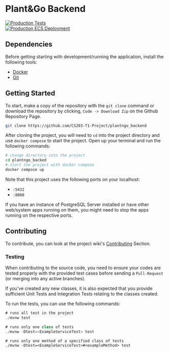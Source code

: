 # Plant&Go Backend
[![Production Tests](https://github.com/plantngo/plantngo_backend/actions/workflows/production-test-suite.yml/badge.svg?branch=main&event=push)](https://github.com/plantngo/plantngo_backend/actions/workflows/production-test-suite.yml)<br>[![Production ECS Deployment](https://github.com/plantngo/plantngo_backend/actions/workflows/production-ecs-deployment.yml/badge.svg?branch=main&event=push)](https://github.com/plantngo/plantngo_backend/actions/workflows/production-ecs-deployment.yml)

## Dependencies
Before getting starting with development/running the application, install the following tools:
- [Docker](https://www.docker.com/products/docker-desktop/)
- [Git](https://git-scm.com/downloads)

## Getting Started
To start, make a copy of the repository with the `git clone` command or download the repository by clicking, `Code -> Download Zip` on the Github Repository Page.
```bash
git clone https://github.com/CS203-T1-Project/plantngo_backend
```

After cloning the project, you will need to `cd` into the project directory and use `docker compose` to start the project. Open up your terminal and run the following commands:
```bash
# change directory into the project
cd plantngo_backed
# start the project with docker compose
docker compose up
```

Note that this project uses the following ports on your localhost:
- `:5432`
- `:8080`

If you have an instance of PostgreSQL Server installed or have other web/system apps running on them, you might need to stop the apps running on the respective ports.

## Contributing
To contribute, you can look at the project wiki's [Contributing](https://github.com/CS203-T1-Project/plantngo_backend/wiki/Contributing) Section.

### Testing

When contributing to the source code, you need to ensure your codes are tested properly with the provided test cases before sending a `Pull-Request` (or merging into any active branches).

If you've created any new classes, it is also expected that you provide sufficient Unit Tests and Integration Tests relating to the classes created.

To run the tests, you can use the following commands:
```java
# runs all test in the project
./mvnw test
```
```java
# runs only one class of tests
./mvnw -Dtest=<ExampleServiceTest> test
```
```
# runs only one method of a specified class of tests
./mvnw -Dtest=<ExampleServiceTest>#<exampleMethod> test
```

